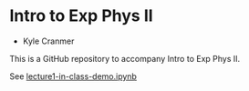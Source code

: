 # Intro to Exp Phys II

* Kyle Cranmer 


This is a GitHub repository to accompany Intro to Exp Phys II.

See [lecture1-in-class-demo.ipynb](lecture1-in-class-demo.ipynb)
